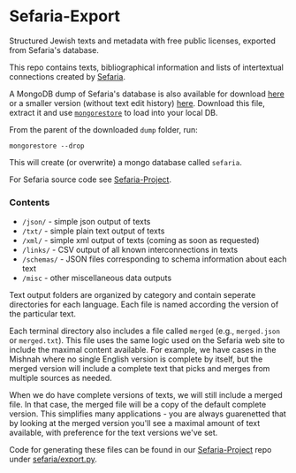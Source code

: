 Sefaria-Export
============

Structured Jewish texts and metadata with free public licenses, exported from Sefaria's database.

This repo contains texts, bibliographical information and lists of intertextual connections created by [Sefaria](http://www.sefaria.org).

A MongoDB dump of Sefaria's database is also available for download [here](http://dev.sefaria.org/static/dump.tar.gz) or a smaller version (without text edit history) [here](http://dev.sefaria.org/static/dump_small.tar.gz). Download this file, extract it and use [`mongorestore`](http://docs.mongodb.org/v2.2/reference/mongorestore/) to load into your local DB.

From the parent of the downloaded `dump` folder, run:

    mongorestore --drop

This will create (or overwrite) a mongo database called `sefaria`.

For Sefaria source code see [Sefaria-Project](https://github.com/Sefaria/Sefaria-Project).

### Contents

* `/json/` - simple json output of texts
* `/txt/` - simple plain text output of texts
* `/xml/` - simple xml output of texts (coming as soon as requested)
* `/links/` - CSV output of all known interconnections in texts
* `/schemas/` - JSON files corresponding to schema information about each text
* `/misc` - other miscellaneous data outputs

Text output folders are organized by category and contain seperate directories for each language. Each file is named according the version of the particular text. 

Each terminal directory also includes a file called `merged` (e.g., `merged.json` or `merged.txt`). This file uses the same logic used on the Sefaria web site to include the maximal content available. For example, we have cases in the Mishnah where no single English version is complete by itself, but the merged version will include a complete text that picks and merges from multiple sources as needed.

When we do have complete versions of texts, we will still include a merged file. In that case, the merged file will be a copy of the default complete version. This simplifies many applications - you are always guarenetted that by looking at the merged version you'll see a maximal amount of text available, with preference for the text versions we've set. 

Code for generating these files can be found in our [Sefaria-Project](https://github.com/Sefaria/Sefaria-Project) repo under [sefaria/export.py](https://github.com/Sefaria/Sefaria-Project/blob/master/sefaria/export.py).
